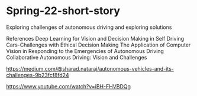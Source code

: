 # Spring-22-short-story
Exploring challenges of autonomous driving and exploring solutions


References
Deep Learning for Vision and Decision Making in Self Driving Cars-Challenges with Ethical Decision Making
The Application of Computer Vision in Responding to the Emergencies of Autonomous Driving
Collaborative Autonomous Driving: Vision and Challenges


https://medium.com/@sharad.nataraj/autonomous-vehicles-and-its-challenges-9b23fcf8fd24

https://www.youtube.com/watch?v=iBH-FHVBDQg
